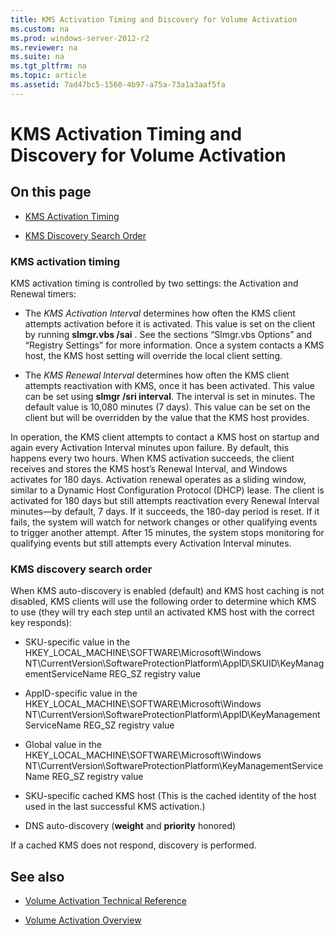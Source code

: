 ```yaml
---
title: KMS Activation Timing and Discovery for Volume Activation
ms.custom: na
ms.prod: windows-server-2012-r2
ms.reviewer: na
ms.suite: na
ms.tgt_pltfrm: na
ms.topic: article
ms.assetid: 7ad47bc5-1560-4b97-a75a-73a1a3aaf5fa
---
```

# KMS Activation Timing and Discovery for Volume Activation

## On this page

-   [KMS Activation Timing](#KMSActivationTiming)

-   [KMS Discovery Search Order](#KMSDiscoverySearchOrder)

### <a name="KMSActivationTiming"></a>KMS activation timing
KMS activation timing is controlled by two settings: the Activation and Renewal timers:

-   The *KMS Activation Interval* determines how often the KMS client attempts activation before it is activated. This value is set on the client by running **slmgr.vbs \/sai** . See the sections “Slmgr.vbs Options” and “Registry Settings” for more information. Once a system contacts a KMS host, the KMS host setting will override the local client setting.

-   The *KMS Renewal Interval* determines how often the KMS client attempts reactivation with KMS, once it has been activated. This value can be set using **slmgr \/sri interval**. The interval is set in minutes. The default value is 10,080 minutes \(7 days\). This value can be set on the client but will be overridden by the value that the KMS host provides.

In operation, the KMS client attempts to contact a KMS host on startup and again every Activation Interval minutes upon failure. By default, this happens every two hours. When KMS activation succeeds, the client receives and stores the KMS host’s Renewal Interval, and Windows activates for 180 days. Activation renewal operates as a sliding window, similar to a Dynamic Host Configuration Protocol \(DHCP\) lease. The client is activated for 180 days but still attempts reactivation every Renewal Interval minutes—by default, 7 days. If it succeeds, the 180\-day period is reset. If it fails, the system will watch for network changes or other qualifying events to trigger another attempt. After 15 minutes, the system stops monitoring for qualifying events but still attempts every Activation Interval minutes.

### <a name="KMSDiscoverySearchOrder"></a>KMS discovery search order
When KMS auto\-discovery is enabled \(default\) and KMS host caching is not disabled, KMS clients will use the following order to determine which KMS to use \(they will try each step until an activated KMS host with the correct key responds\):

-   SKU\-specific value in the HKEY\_LOCAL\_MACHINE\\SOFTWARE\\Microsoft\\Windows NT\\CurrentVersion\\SoftwareProtectionPlatform\\AppID\\SKUID\\KeyManagementServiceName REG\_SZ registry value

-   AppID\-specific value in the HKEY\_LOCAL\_MACHINE\\SOFTWARE\\Microsoft\\Windows NT\\CurrentVersion\\SoftwareProtectionPlatform\\AppID\\KeyManagementServiceName REG\_SZ registry value

-   Global value in the HKEY\_LOCAL\_MACHINE\\SOFTWARE\\Microsoft\\Windows NT\\CurrentVersion\\SoftwareProtectionPlatform\\KeyManagementServiceName REG\_SZ registry value

-   SKU\-specific cached KMS host \(This is the cached identity of the host used in the last successful KMS activation.\)

-   DNS auto\-discovery \(**weight** and **priority** honored\)

If a cached KMS does not respond, discovery is performed.

## See also

-   [Volume Activation Technical Reference](../Volume-Activation-Technical-Reference.md)

-   [Volume Activation Overview](Volume-Activation-Overview.md)


